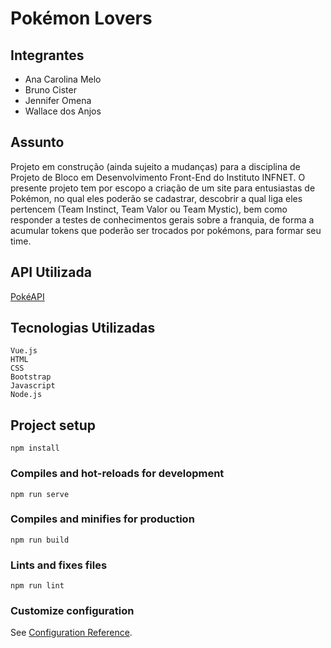 # Pokémon Lovers

## Integrantes

* Ana Carolina Melo
* Bruno Cister
* Jennifer Omena
* Wallace dos Anjos


## Assunto
Projeto em construção (ainda sujeito a mudanças) para a disciplina de Projeto de Bloco em Desenvolvimento Front-End do Instituto INFNET. O presente projeto tem por escopo a criação de um site para entusiastas de Pokémon, no qual eles poderão se cadastrar, descobrir a qual liga eles pertencem (Team Instinct, Team Valor ou Team Mystic), bem como responder a testes de conhecimentos gerais sobre a franquia, de forma a acumular tokens que poderão ser trocados por pokémons, para formar seu time. 

## API Utilizada
[PokéAPI](https://pokeapi.co)

## Tecnologias Utilizadas
```
Vue.js
HTML
CSS
Bootstrap
Javascript
Node.js
```


## Project setup
```
npm install
```

### Compiles and hot-reloads for development
```
npm run serve
```

### Compiles and minifies for production
```
npm run build
```

### Lints and fixes files
```
npm run lint
```

### Customize configuration
See [Configuration Reference](https://cli.vuejs.org/config/).
